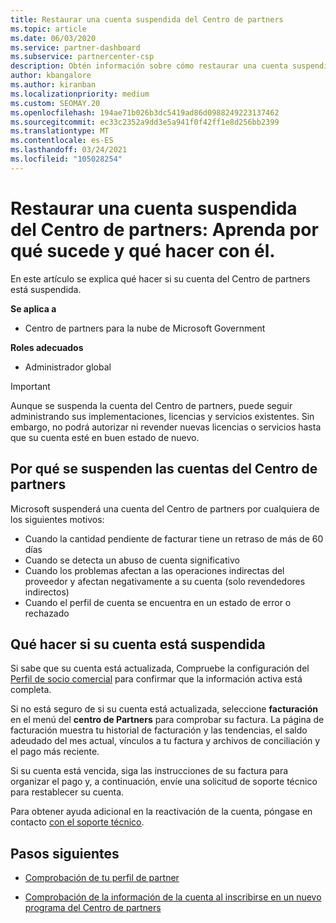 ```yaml
---
title: Restaurar una cuenta suspendida del Centro de partners
ms.topic: article
ms.date: 06/03/2020
ms.service: partner-dashboard
ms.subservice: partnercenter-csp
description: Obtén información sobre cómo restaurar una cuenta suspendida del Centro de partners, por qué se produce la suspensión de la cuenta de partner y cómo puedes usar tu cuenta durante la suspensión.
author: kbangalore
ms.author: kiranban
ms.localizationpriority: medium
ms.custom: SEOMAY.20
ms.openlocfilehash: 194ae71b026b3dc5419ad86d0988249223137462
ms.sourcegitcommit: ec33c2352a9dd3e5a941f0f42ff1e8d256bb2399
ms.translationtype: MT
ms.contentlocale: es-ES
ms.lasthandoff: 03/24/2021
ms.locfileid: "105028254"
---
```

# <a name="restore-a-suspended-partner-center-account---learn-why-it-happens-and-what-to-do-about-it"></a>Restaurar una cuenta suspendida del Centro de partners: Aprenda por qué sucede y qué hacer con él.

En este artículo se explica qué hacer si su cuenta del Centro de partners está suspendida.

**Se aplica a**

- Centro de partners para la nube de Microsoft Government

**Roles adecuados**

- Administrador global


> [!IMPORTANT]  
> Aunque se suspenda la cuenta del Centro de partners, puede seguir administrando sus implementaciones, licencias y servicios existentes. Sin embargo, no podrá autorizar ni revender nuevas licencias o servicios hasta que su cuenta esté en buen estado de nuevo.

## <a name="why-partner-center-accounts-are-suspended"></a>Por qué se suspenden las cuentas del Centro de partners

Microsoft suspenderá una cuenta del Centro de partners por cualquiera de los siguientes motivos:

- Cuando la cantidad pendiente de facturar tiene un retraso de más de 60 días
- Cuando se detecta un abuso de cuenta significativo
- Cuando los problemas afectan a las operaciones indirectas del proveedor y afectan negativamente a su cuenta (solo revendedores indirectos)
- Cuando el perfil de cuenta se encuentra en un estado de error o rechazado

## <a name="what-to-do-if-your-account-is-suspended"></a>Qué hacer si su cuenta está suspendida

Si sabe que su cuenta está actualizada, Compruebe la configuración del [Perfil de socio comercial](https://partner.microsoft.com/pcv/accountsettings/partnerprofile) para confirmar que la información activa está completa. 

Si no está seguro de si su cuenta está actualizada, seleccione **facturación** en el menú del **centro de Partners** para comprobar su factura. La página de facturación muestra tu historial de facturación y las tendencias, el saldo adeudado del mes actual, vínculos a tu factura y archivos de conciliación y el pago más reciente.

Si su cuenta está vencida, siga las instrucciones de su factura para organizar el pago y, a continuación, envíe una solicitud de soporte técnico para restablecer su cuenta. 

Para obtener ayuda adicional en la reactivación de la cuenta, póngase en contacto [con el soporte técnico](https://partner.microsoft.com/dashboard/support/csp/servicerequests/create).

## <a name="next-steps"></a>Pasos siguientes

- [Comprobación de tu perfil de partner](update-your-partner-profile.md)

- [Comprobación de la información de la cuenta al inscribirse en un nuevo programa del Centro de partners](verification-responses.md)
